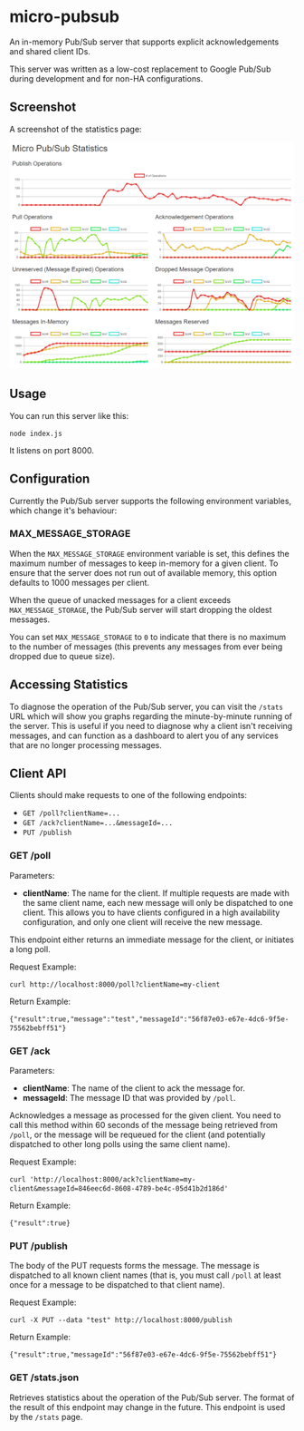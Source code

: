 # micro-pubsub

An in-memory Pub/Sub server that supports explicit acknowledgements and shared client IDs.

This server was written as a low-cost replacement to Google Pub/Sub during development and for
non-HA configurations.

## Screenshot

A screenshot of the statistics page:

![Statistics Page Example](/screenshot.png?raw=true "Statistics Page")

## Usage

You can run this server like this:

```
node index.js
```

It listens on port 8000.

## Configuration

Currently the Pub/Sub server supports the following environment variables, which change it's behaviour:

### MAX_MESSAGE_STORAGE

When the `MAX_MESSAGE_STORAGE` environment variable is set, this defines the maximum number of messages to keep in-memory
for a given client.  To ensure that the server does not run out of available memory, this option defaults to 1000 messages
per client.

When the queue of unacked messages for a client exceeds `MAX_MESSAGE_STORAGE`, the Pub/Sub server will start dropping the
oldest messages.

You can set `MAX_MESSAGE_STORAGE` to `0` to indicate that there is no maximum to the number of messages (this prevents any
messages from ever being dropped due to queue size).

## Accessing Statistics

To diagnose the operation of the Pub/Sub server, you can visit the `/stats` URL which will show you graphs regarding the
minute-by-minute running of the server.  This is useful if you need to diagnose why a client isn't receiving messages, and
can function as a dashboard to alert you of any services that are no longer processing messages.

## Client API

Clients should make requests to one of the following endpoints:

 - `GET /poll?clientName=...`
 - `GET /ack?clientName=...&messageId=...`
 - `PUT /publish`

### GET /poll

Parameters:
  - **clientName**: The name for the client.  If multiple requests are made with the same
    client name, each new message will only be dispatched to one client.  This allows you to
    have clients configured in a high availability configuration, and only one client will
    receive the new message.

This endpoint either returns an immediate message for the client, or initiates a long poll.

Request Example:

```
curl http://localhost:8000/poll?clientName=my-client
```

Return Example:

```
{"result":true,"message":"test","messageId":"56f87e03-e67e-4dc6-9f5e-75562bebff51"}
```

### GET /ack

Parameters:
  - **clientName**: The name of the client to ack the message for.
  - **messageId**: The message ID that was provided by `/poll`.

Acknowledges a message as processed for the given client.  You need to call this method within 60 seconds
of the message being retrieved from `/poll`, or the message will be requeued for the client (and potentially
dispatched to other long polls using the same client name).

Request Example:

```
curl 'http://localhost:8000/ack?clientName=my-client&messageId=846eec6d-8608-4789-be4c-05d41b2d186d'
```

Return Example:

```
{"result":true}
```

### PUT /publish

The body of the PUT requests forms the message.  The message is dispatched to all known client names (that is, you must
call `/poll` at least once for a message to be dispatched to that client name).

Request Example:

```
curl -X PUT --data "test" http://localhost:8000/publish
```

Return Example:

```
{"result":true,"messageId":"56f87e03-e67e-4dc6-9f5e-75562bebff51"}
```

### GET /stats.json

Retrieves statistics about the operation of the Pub/Sub server.  The format of the result of this endpoint may change
in the future.  This endpoint is used by the `/stats` page.